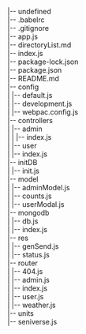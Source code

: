 |-- undefined  
    |-- .babelrc  
    |-- .gitignore  
    |-- app.js  
    |-- directoryList.md  
    |-- index.js  
    |-- package-lock.json  
    |-- package.json  
    |-- README.md  
    |-- config  
    |   |-- default.js  
    |   |-- development.js  
    |   |-- webpac.config.js  
    |-- controllers  
    |   |-- admin  
    |   |   |-- index.js  
    |   |-- user  
    |       |-- index.js  
    |-- initDB  
    |   |-- init.js  
    |-- model  
    |   |-- adminModel.js  
    |   |-- counts.js  
    |   |-- userModal.js  
    |-- mongodb  
    |   |-- db.js  
    |   |-- index.js  
    |-- res  
    |   |-- genSend.js  
    |   |-- status.js  
    |-- router  
    |   |-- 404.js  
    |   |-- admin.js  
    |   |-- index.js  
    |   |-- user.js  
    |   |-- weather.js  
    |-- units  
        |-- seniverse.js  
  